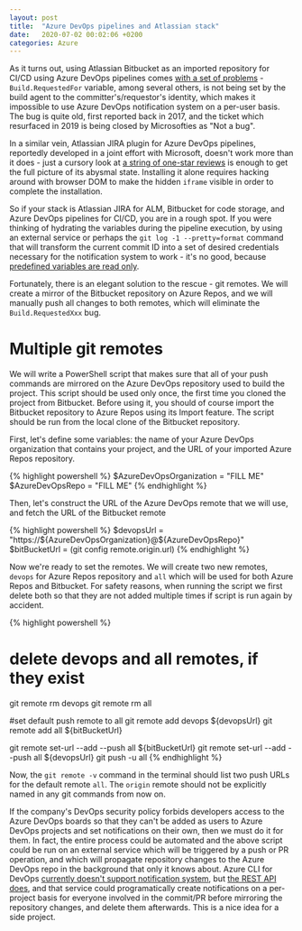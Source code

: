 ```yaml
---
layout: post
title:  "Azure DevOps pipelines and Atlassian stack"
date:   2020-07-02 00:02:06 +0200
categories: Azure
---
```


As it turns out, using Atlassian Bitbucket as an imported repository for CI/CD using Azure DevOps pipelines comes [with a set of problems](https://developercommunity.visualstudio.com/content/problem/553972/bug-buildrequestedfor-variables-are-incorrect-for.html) - `Build.RequestedFor` variable, among several others, is not being set by the build agent to the committer's/requestor's identity, which makes it impossible to use Azure DevOps notification system on a per-user basis. The bug is quite old, first reported back in 2017, and the ticket which resurfaced in 2019 is being closed by Microsofties as "Not a bug".

In a similar vein, Atlassian JIRA plugin for Azure DevOps pipelines, reportedly developed in a joint effort with Microsoft, doesn't work more than it does - just a cursory look at [a string of one-star reviews](https://marketplace.atlassian.com/apps/1220515/azure-pipelines-for-jira?hosting=cloud&tab=reviews) is enough to get the full picture of its abysmal state. Installing it alone requires hacking around with browser DOM to make the hidden `iframe` visible in order to complete the installation.

So if your stack is Atlassian JIRA for ALM, Bitbucket for code storage, and Azure DevOps pipelines for CI/CD, you are in a rough spot. If you were thinking of hydrating the variables during the pipeline execution, by using an external service or perhaps the `git log -1 --pretty=format` command that will transform the current commit ID into a set of desired credentials necessary for the notification system to work - it's no good, because [predefined variables are read only](https://docs.microsoft.com/en-us/azure/devops/pipelines/build/variables?view=azure-devops&tabs=yaml).

Fortunately, there is an elegant solution to the rescue - git remotes. We will create a mirror of the Bitbucket repository on Azure Repos, and we will manually push all changes to both remotes, which will eliminate the `Build.RequestedXxx` bug.

# Multiple git remotes

We will write a PowerShell script that makes sure that all of your push commands are mirrored on the Azure DevOps repository used to build the project. This script should be used only once, the first time you cloned the project from Bitbucket. Before using it, you should of course import the Bitbucket repository to Azure Repos using its Import feature. The script should be run from the local clone of the Bitbucket repository.

First, let's define some variables: the name of your Azure DevOps organization that contains your project, and the URL of your imported Azure Repos repository.

{% highlight powershell %}
$AzureDevOpsOrganization = "FILL ME"
$AzureDevOpsRepo = "FILL ME"
{% endhighlight %}

Then, let's construct the URL of the Azure DevOps remote that we will use, and fetch the URL of the Bitbucket remote

{% highlight powershell %}
$devopsUrl = "https://${AzureDevOpsOrganization}@${AzureDevOpsRepo}"
$bitBucketUrl = (git config remote.origin.url)
{% endhighlight %}

Now we're ready to set the remotes. We will create two new remotes, `devops` for Azure Repos repository and `all` which will be used for both Azure Repos and Bitbucket. For safety reasons, when running the script we first delete both so that they are not added multiple times if script is run again by accident.

{% highlight powershell %}
# delete devops and all remotes, if they exist
git remote rm devops
git remote rm all

#set default push remote to all
git remote add devops ${devopsUrl}
git remote add all ${bitBucketUrl}

git remote set-url --add --push all ${bitBucketUrl}
git remote set-url --add --push all ${devopsUrl}
git push -u all
{% endhighlight %}

Now, the `git remote -v` command in the terminal should list two push URLs for the default remote `all`. The `origin` remote should not be explicitly named in any git commands from now on.

If the company's DevOps security policy forbids developers access to the Azure DevOps boards so that they can't be added as users to Azure DevOps projects and set notifications on their own, then we must do it for them. In fact, the entire process could be automated and the above script could be run on an external service which will be triggered by a push or PR operation, and which will propagate repository changes to the Azure DevOps repo in the background that only it knows about. Azure CLI for DevOps [currently doesn't support notification system](https://docs.microsoft.com/en-us/cli/azure/ext/azure-devops/devops?view=azure-cli-latest), but [the REST API does](https://docs.microsoft.com/en-us/rest/api/azure/devops/notification/?view=azure-devops-rest-5.1), and that service could programatically create notifications on a per-project basis for everyone involved in the commit/PR before mirroring the repository changes, and delete them afterwards. This is a nice idea for a side project.